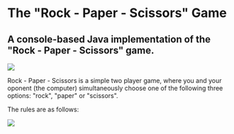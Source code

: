 # The "Rock - Paper - Scissors" Game
## A console-based Java implementation of the "Rock - Paper - Scissors" game.

![](https://media.istockphoto.com/id/1056840214/vector/rock-paper-scissors-vector-illustration.jpg?s=612x612&w=0&k=20&c=6KEBfon5f9BXXhLiu9JfOk6EHsM193SiWMcqDjN1jqM=)

Rock - Paper - Scissors is a simple two player game, where you and your oponent (the computer) simultaneously choose one of the following three options: "rock", "paper" or "scissors". 

The rules are as follows:

![](https://microbit.nominetresearch.uk/networking-book-online/rockpaperscissors/Rock-paper-scissors.jpg)
